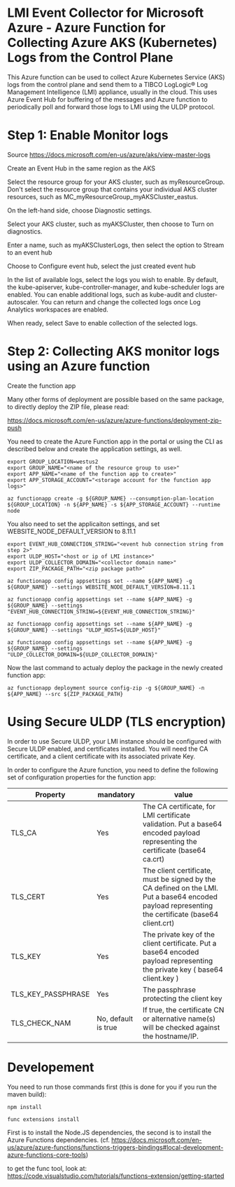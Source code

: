 # LMI Event Collector for Microsoft Azure - Azure Function for Collecting Azure AKS (Kubernetes) Logs from the Control Plane

This Azure function can be used to collect Azure Kubernetes Service (AKS) logs from the control plane and send them to a TIBCO LogLogic® Log Management Intelligence (LMI) appliance, usually in the cloud.
This uses Azure Event Hub for buffering of the messages and Azure function to periodically poll and forward those logs to LMI using the ULDP protocol.


# Step 1: Enable Monitor logs

Source https://docs.microsoft.com/en-us/azure/aks/view-master-logs

Create an Event Hub in the same region as the AKS

Select the resource group for your AKS cluster, such as myResourceGroup. Don't select the resource group that contains your individual AKS cluster resources, such as MC_myResourceGroup_myAKSCluster_eastus.

On the left-hand side, choose Diagnostic settings.

Select your AKS cluster, such as myAKSCluster, then choose to Turn on diagnostics.

Enter a name, such as myAKSClusterLogs, then select the option to Stream to an event hub

Choose to Configure event hub, select the just created event hub

In the list of available logs, select the logs you wish to enable. By default, the kube-apiserver, kube-controller-manager, and kube-scheduler logs are enabled. You can enable additional logs, such as kube-audit and cluster-autoscaler. You can return and change the collected logs once Log Analytics workspaces are enabled.

When ready, select Save to enable collection of the selected logs.


# Step 2: Collecting AKS monitor logs using an Azure function


Create the function app

Many other forms of deployment are possible based on the same package, to directly deploy the ZIP file, please read:

https://docs.microsoft.com/en-us/azure/azure-functions/deployment-zip-push

You need to create the Azure Function app in the portal or using the CLI as described below and create the application settings, as well.

```
export GROUP_LOCATION=westus2
export GROUP_NAME="<name of the resource group to use>"
export APP_NAME="<name of the function app to create>"
export APP_STORAGE_ACCOUNT="<storage account for the function app logs>"

az functionapp create -g ${GROUP_NAME} --consumption-plan-location ${GROUP_LOCATION} -n ${APP_NAME} -s ${APP_STORAGE_ACCOUNT} --runtime node
```

You also need to set the applicaiton settings, and set WEBSITE_NODE_DEFAULT_VERSION to 8.11.1
```
export EVENT_HUB_CONNECTION_STRING="<event hub connection string from step 2>"
export ULDP_HOST="<host or ip of LMI instance>"
export ULDP_COLLECTOR_DOMAIN="<collector domain name>"
export ZIP_PACKAGE_PATH="<zip package path>"

az functionapp config appsettings set --name ${APP_NAME} -g ${GROUP_NAME} --settings WEBSITE_NODE_DEFAULT_VERSION=8.11.1

az functionapp config appsettings set --name ${APP_NAME} -g ${GROUP_NAME} --settings "EVENT_HUB_CONNECTION_STRING=${EVENT_HUB_CONNECTION_STRING}"

az functionapp config appsettings set --name ${APP_NAME} -g ${GROUP_NAME} --settings "ULDP_HOST=${ULDP_HOST}"

az functionapp config appsettings set --name ${APP_NAME} -g ${GROUP_NAME} --settings "ULDP_COLLECTOR_DOMAIN=${ULDP_COLLECTOR_DOMAIN}"
```

Now the last command to actualy deploy the package in the newly created function app:

```
az functionapp deployment source config-zip -g ${GROUP_NAME} -n ${APP_NAME} --src ${ZIP_PACKAGE_PATH}
```

# Using Secure ULDP (TLS encryption)

In order to use Secure ULDP, your LMI instance should be configured with Secure ULDP enabled, and certificates installed. You will need the CA certificate, and a client certificate with its associated private Key.

In order to configure the Azure function, you need to define the following set of configuration properties for the function app:

Property | mandatory | value
---|---|---
TLS_CA | Yes | The CA certificate, for LMI certificate validation. Put a base64 encoded payload representing the certificate (base64 ca.crt)
TLS_CERT | Yes | The client certificate, must be signed by the CA defined on the LMI. Put a base64 encoded payload representing the certificate (base64 client.crt) 
TLS_KEY | Yes | The private key of the client certificate. Put a base64 encoded payload representing the private key ( base64 client.key )
TLS_KEY_PASSPHRASE | Yes | The passphrase protecting the client key
TLS_CHECK_NAM | No, default is true | If true, the certificate CN or alternative name(s) will be checked against the hostname/IP. 

# Developement

You need to run those commands first (this is done for you if you run the maven build):

```
npm install

func extensions install
```

First is to install the Node.JS dependencies, the second is to install the Azure Functions dependencies. (cf. https://docs.microsoft.com/en-us/azure/azure-functions/functions-triggers-bindings#local-development-azure-functions-core-tools)

to get the func tool, look at: https://code.visualstudio.com/tutorials/functions-extension/getting-started


